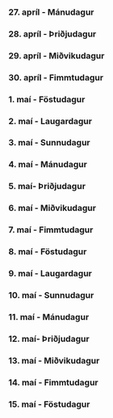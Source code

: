 ### 27. apríl - Mánudagur

### 28. apríl - Þriðjudagur

### 29. apríl - Miðvikudagur

### 30. apríl - Fimmtudagur

### 1. maí - Föstudagur

### 2. maí - Laugardagur

### 3. maí - Sunnudagur

### 4. maí - Mánudagur

### 5. maí- Þriðjudagur

### 6. maí - Miðvikudagur

### 7. maí - Fimmtudagur

### 8. maí - Föstudagur

### 9. maí - Laugardagur

### 10. maí - Sunnudagur

### 11. maí - Mánudagur

### 12. maí- Þriðjudagur

### 13. maí - Miðvikudagur

### 14. maí - Fimmtudagur

### 15. maí - Föstudagur


